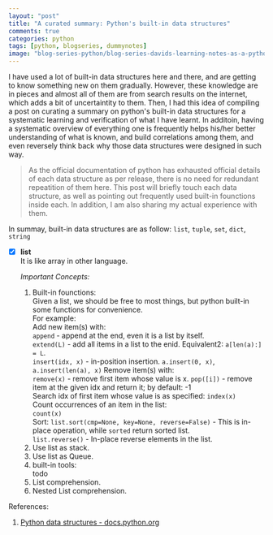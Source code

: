 ```yaml
---
layout: "post"
title: "A curated summary: Python's built-in data structures"
comments: true
categories: python
tags: [python, blogseries, dummynotes]
image: "blog-series-python/blog-series-davids-learning-notes-as-a-python-dummy-style2.png"
---
```


I have used a lot of built-in data structures here and there, and are getting to know something new on them gradually. However, these knowledge are in pieces and almost all of them are from search results on the internet, which adds a bit of uncertaintity to them. Then, I had this idea of compiling a post on curating a summary on python's built-in data structures for a systematic learning and verification of what I have learnt. In additoin, having a systematic overview of everything one is frequently helps his/her better understanding of what is known, and build correlations among them, and even reversely think back why those data structures were designed in such way.  
> As the official documentation of python has exhausted official details of each data structure as per release, there is no need for redundant repeatition of them here. This post will briefly touch each data structure, as well as pointing out frequently used built-in founctions inside each. In addition, I am also sharing my actual experience with them.
  
   
   
In summay, built-in data structures are as follow: `list`, `tuple`, `set`, `dict`, `string`  
  
- [x] **list**  
    It is like array in other language.  
    
    _Important Concepts:_  
    1. Built-in founctions:  
        Given a list, we should be free to most things, but python built-in some functions for convenience.  
        For example:  
        Add new item(s) with:  
          `append` - append at the end, even it is a list by itself.  
          `extend(L)` - add all items in a list to the enid. Equivalent2: `a[len(a):] = L`.   
          `insert(idx, x)` - in-position insertion. `a.insert(0, x)`, `a.insert(len(a), x)`
        Remove item(s) with:  
          `remove(x)` - remove first item whose value is x.
          `pop([i])` - remove item at the given idx and return it; by default: -1  
        Search idx of first item whose value is as specified:
          `index(x)`  
        Count occurrences of an item in the list:  
          `count(x)`  
        Sort:
           `list.sort(cmp=None, key=None, reverse=False)` - This is in-place operation, while `sorted` return sorted list.  
        `list.reverse()` - In-place reverse elements in the list.  
    2. Use list as stack.  
    3. Use list as Queue.  
    4. built-in tools:  
        todo
    5. List comprehension.  
    6. Nested List comprehension.  
    

References:  
1. [Python data structures - docs.python.org](https://docs.python.org/2/tutorial/datastructures.html)
